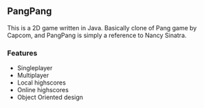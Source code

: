 ## PangPang ##

This is a 2D game written in Java. Basically clone of Pang game by Capcom, and PangPang is simply a reference to Nancy Sinatra.


### Features ###
- Singleplayer
- Multiplayer
- Local highscores
- Online highscores
- Object Oriented design